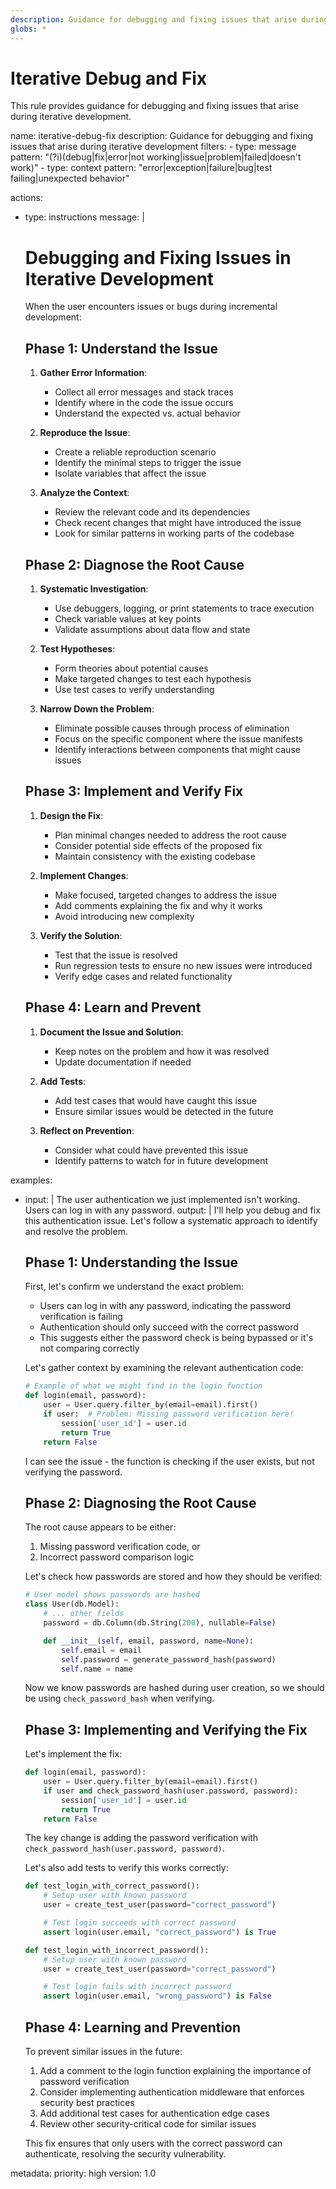 ```yaml
---
description: Guidance for debugging and fixing issues that arise during iterative development
globs: *
---
```


# Iterative Debug and Fix

This rule provides guidance for debugging and fixing issues that arise during iterative development.

<rule>
name: iterative-debug-fix
description: Guidance for debugging and fixing issues that arise during iterative development
filters:
  - type: message
    pattern: "(?i)(debug|fix|error|not working|issue|problem|failed|doesn't work)"
  - type: context
    pattern: "error|exception|failure|bug|test failing|unexpected behavior"

actions:
  - type: instructions
    message: |
      # Debugging and Fixing Issues in Iterative Development

      When the user encounters issues or bugs during incremental development:

      ## Phase 1: Understand the Issue

      1. **Gather Error Information**:
         - Collect all error messages and stack traces
         - Identify where in the code the issue occurs
         - Understand the expected vs. actual behavior

      2. **Reproduce the Issue**:
         - Create a reliable reproduction scenario
         - Identify the minimal steps to trigger the issue
         - Isolate variables that affect the issue

      3. **Analyze the Context**:
         - Review the relevant code and its dependencies
         - Check recent changes that might have introduced the issue
         - Look for similar patterns in working parts of the codebase

      ## Phase 2: Diagnose the Root Cause

      1. **Systematic Investigation**:
         - Use debuggers, logging, or print statements to trace execution
         - Check variable values at key points
         - Validate assumptions about data flow and state

      2. **Test Hypotheses**:
         - Form theories about potential causes
         - Make targeted changes to test each hypothesis
         - Use test cases to verify understanding

      3. **Narrow Down the Problem**:
         - Eliminate possible causes through process of elimination
         - Focus on the specific component where the issue manifests
         - Identify interactions between components that might cause issues

      ## Phase 3: Implement and Verify Fix

      1. **Design the Fix**:
         - Plan minimal changes needed to address the root cause
         - Consider potential side effects of the proposed fix
         - Maintain consistency with the existing codebase

      2. **Implement Changes**:
         - Make focused, targeted changes to address the issue
         - Add comments explaining the fix and why it works
         - Avoid introducing new complexity

      3. **Verify the Solution**:
         - Test that the issue is resolved
         - Run regression tests to ensure no new issues were introduced
         - Verify edge cases and related functionality

      ## Phase 4: Learn and Prevent

      1. **Document the Issue and Solution**:
         - Keep notes on the problem and how it was resolved
         - Update documentation if needed

      2. **Add Tests**:
         - Add test cases that would have caught this issue
         - Ensure similar issues would be detected in the future

      3. **Reflect on Prevention**:
         - Consider what could have prevented this issue
         - Identify patterns to watch for in future development

examples:
  - input: |
      The user authentication we just implemented isn't working. Users can log in with any password.
    output: |
      I'll help you debug and fix this authentication issue. Let's follow a systematic approach to identify and resolve the problem.

      ## Phase 1: Understanding the Issue

      First, let's confirm we understand the exact problem:
      - Users can log in with any password, indicating the password verification is failing
      - Authentication should only succeed with the correct password
      - This suggests either the password check is being bypassed or it's not comparing correctly

      Let's gather context by examining the relevant authentication code:

      ```python
      # Example of what we might find in the login function
      def login(email, password):
          user = User.query.filter_by(email=email).first()
          if user:  # Problem: Missing password verification here!
              session['user_id'] = user.id
              return True
          return False
      ```

      I can see the issue - the function is checking if the user exists, but not verifying the password.

      ## Phase 2: Diagnosing the Root Cause

      The root cause appears to be either:
      1. Missing password verification code, or
      2. Incorrect password comparison logic

      Let's check how passwords are stored and how they should be verified:

      ```python
      # User model shows passwords are hashed
      class User(db.Model):
          # ... other fields
          password = db.Column(db.String(200), nullable=False)

          def __init__(self, email, password, name=None):
              self.email = email
              self.password = generate_password_hash(password)
              self.name = name
      ```

      Now we know passwords are hashed during user creation, so we should be using `check_password_hash` when verifying.

      ## Phase 3: Implementing and Verifying the Fix

      Let's implement the fix:

      ```python
      def login(email, password):
          user = User.query.filter_by(email=email).first()
          if user and check_password_hash(user.password, password):
              session['user_id'] = user.id
              return True
          return False
      ```

      The key change is adding the password verification with `check_password_hash(user.password, password)`.

      Let's also add tests to verify this works correctly:

      ```python
      def test_login_with_correct_password():
          # Setup user with known password
          user = create_test_user(password="correct_password")

          # Test login succeeds with correct password
          assert login(user.email, "correct_password") is True

      def test_login_with_incorrect_password():
          # Setup user with known password
          user = create_test_user(password="correct_password")

          # Test login fails with incorrect password
          assert login(user.email, "wrong_password") is False
      ```

      ## Phase 4: Learning and Prevention

      To prevent similar issues in the future:

      1. Add a comment to the login function explaining the importance of password verification
      2. Consider implementing authentication middleware that enforces security best practices
      3. Add additional test cases for authentication edge cases
      4. Review other security-critical code for similar issues

      This fix ensures that only users with the correct password can authenticate, resolving the security vulnerability.

metadata:
  priority: high
  version: 1.0
</rule>
